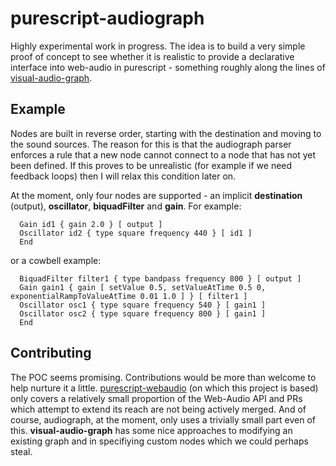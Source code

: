 purescript-audiograph
=====================

Highly experimental work in progress.  The idea is to build a very simple proof of concept to see whether it is realistic to provide a declarative interface into web-audio in purescript - something roughly along the lines of [visual-audio-graph](https://github.com/benji6/virtual-audio-graph).

Example
-------

Nodes are built in reverse order, starting with the destination and moving to the sound sources.  The reason for this is that the audiograph parser enforces a rule that a new node cannot connect to a node that has not yet been defined.  If this proves to be unrealistic (for example if we need feedback loops) then I will relax this condition later on.

At the moment, only four nodes are supported - an implicit __destination__ (output), __oscillator__, __biquadFilter__ and __gain__.  For example:

```   
  Gain id1 { gain 2.0 } [ output ] 
  Oscillator id2 { type square frequency 440 } [ id1 ]
  End
```

or a cowbell example:

```
  BiquadFilter filter1 { type bandpass frequency 800 } [ output ]
  Gain gain1 { gain [ setValue 0.5, setValueAtTime 0.5 0, exponentialRampToValueAtTime 0.01 1.0 ] } [ filter1 ] 
  Oscillator osc1 { type square frequency 540 } [ gain1 ] 
  Oscillator osc2 { type square frequency 800 } [ gain1 ]
  End
```

Contributing
------------

The POC seems promising.  Contributions would be more than welcome to help nurture it a little.  [purescript-webaudio](https://github.com/waterson/purescript-webaudio) (on which this project is based) only covers a relatively small proportion of the Web-Audio API and PRs which attempt to extend its reach are not being actively merged. And of course, audiograph, at the moment, only uses a trivially small part even of this.  __visual-audio-graph__ has some nice approaches to modifying an existing graph and in specifiying custom nodes which we could perhaps steal.
